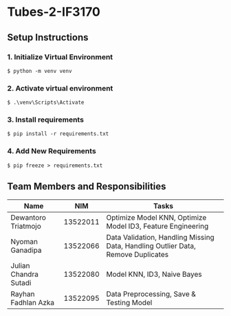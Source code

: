 # Tubes-2-IF3170

## Setup Instructions

### 1. Initialize Virtual Environment
```
$ python -m venv venv
```

### 2. Activate virtual environment
```
$ .\venv\Scripts\Activate
```

### 3. Install requirements
```
$ pip install -r requirements.txt
```
### 4. Add New Requirements
```
$ pip freeze > requirements.txt
```

## Team Members and Responsibilities
| Name                     | NIM       | Tasks                                      |
|--------------------------|-----------|--------------------------------------------|
| Dewantoro Triatmojo      | 13522011  | Optimize Model KNN, Optimize Model ID3, Feature Engineering |
| Nyoman Ganadipa          | 13522066  | Data Validation, Handling Missing Data, Handling Outlier Data, Remove Duplicates |
| Julian Chandra Sutadi    | 13522080  | Model KNN, ID3, Naive Bayes                |
| Rayhan Fadhlan Azka      | 13522095  | Data Preprocessing, Save & Testing Model   |
